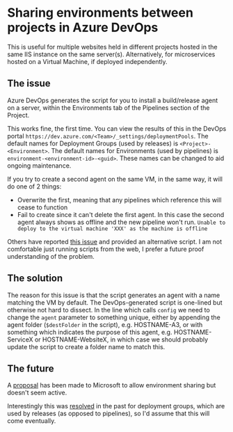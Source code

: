 # Sharing environments between projects in Azure DevOps

This is useful for multiple websites held in different projects hosted in the same IIS instance on the same server(s).  Alternatively, for microservices hosted on a Virtual Machine, if deployed independently.

## The issue

Azure DevOps generates the script for you to install a build/release agent on a server, within the Environments tab of the Pipelines section of the Project.

This works fine, the first time.
You can view the results of this in the DevOps portal `https://dev.azure.com/<Team>/_settings/deploymentPools`.
The default names for Deployment Groups (used by releases) is `<Project>-<Environment>`.
The default names for Environments (used by pipelines) is `environment-<environment-id>-<guid>`.
These names can be changed to aid ongoing maintenance.

If you try to create a second agent on the same VM, in the same way, it will do one of 2 things:
- Overwrite the first, meaning that any pipelines which reference this will cease to function
- Fail to create since it can't delete the first agent.
  In this case the second agent always shows as offline and the new pipeline won't run. 
  `Unable to deploy to the virtual machine 'XXX' as the machine is offline`

Others have reported [this issue](https://github.com/MicrosoftDocs/azure-devops-docs/issues/8578) and provided an alternative script.  I am not comfortable just running scripts from the web, I prefer a future proof understanding of the problem.

## The solution

The reason for this issue is that the script generates an agent with a name matching the VM by default.
The DevOps-generated script is one-lined but otherwise not hard to dissect.
In the line which calls `config` we need to change the `agent` parameter to something unique, either by appending the agent folder (`$destFolder` in the script), e.g. HOSTNAME-A3, or with something which indicates the purpose of this agent, e.g. HOSTNAME-ServiceX or HOSTNAME-WebsiteX, in which case we should probably update the script to create a folder name to match this.

## The future

A [proposal](https://developercommunity.visualstudio.com/t/can-environments-be-shared-across-team-projects/676255) has been made to Microsoft to allow environment sharing but doesn't seem active.

Interestingly this was [resolved](https://devblogs.microsoft.com/devops/sharing-of-deployment-groups-across-projects/) in the past for deployment groups, which are used by releases (as opposed to pipelines), so I'd assume that this will come eventually.

